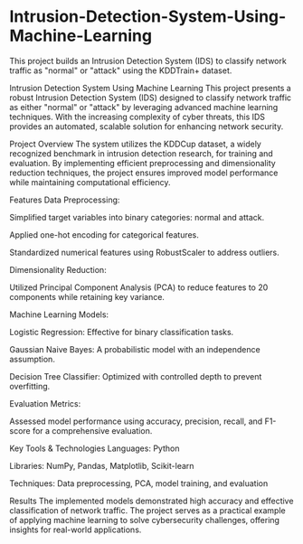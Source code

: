 # Intrusion-Detection-System-Using-Machine-Learning
This project builds an Intrusion Detection System (IDS) to classify network traffic as "normal" or "attack" using the KDDTrain+ dataset.

Intrusion Detection System Using Machine Learning
This project presents a robust Intrusion Detection System (IDS) designed to classify network traffic as either "normal" or "attack" by leveraging advanced machine learning techniques. With the increasing complexity of cyber threats, this IDS provides an automated, scalable solution for enhancing network security.

Project Overview
The system utilizes the KDDCup dataset, a widely recognized benchmark in intrusion detection research, for training and evaluation. By implementing efficient preprocessing and dimensionality reduction techniques, the project ensures improved model performance while maintaining computational efficiency.

Features
Data Preprocessing:

Simplified target variables into binary categories: normal and attack.

Applied one-hot encoding for categorical features.

Standardized numerical features using RobustScaler to address outliers.

Dimensionality Reduction:

Utilized Principal Component Analysis (PCA) to reduce features to 20 components while retaining key variance.

Machine Learning Models:

Logistic Regression: Effective for binary classification tasks.

Gaussian Naive Bayes: A probabilistic model with an independence assumption.

Decision Tree Classifier: Optimized with controlled depth to prevent overfitting.

Evaluation Metrics:

Assessed model performance using accuracy, precision, recall, and F1-score for a comprehensive evaluation.

Key Tools & Technologies
Languages: Python

Libraries: NumPy, Pandas, Matplotlib, Scikit-learn

Techniques: Data preprocessing, PCA, model training, and evaluation

Results
The implemented models demonstrated high accuracy and effective classification of network traffic. The project serves as a practical example of applying machine learning to solve cybersecurity challenges, offering insights for real-world applications.
